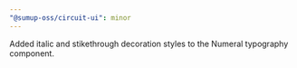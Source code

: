 ```yaml
---
"@sumup-oss/circuit-ui": minor
---
```


Added italic and stikethrough decoration styles to the Numeral typography component.
